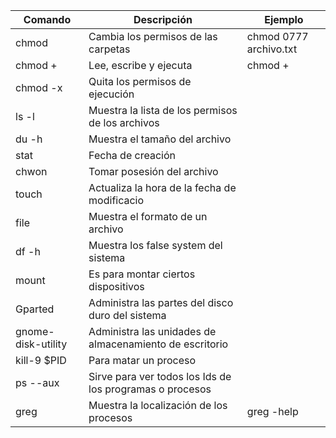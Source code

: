 
Comando| Descripción| Ejemplo|
|---|---|---|
chmod| Cambia los permisos de las carpetas| chmod 0777 archivo.txt|
chmod + |Lee, escribe y ejecuta |  chmod + |
chmod -x| Quita los permisos de ejecución|
ls -l| Muestra la lista de los permisos de los archivos| 
du -h| Muestra el tamaño del archivo| 
stat| Fecha de creación|
chwon|  Tomar posesión del archivo| 
touch| Actualiza la hora de la fecha de modificacio| 
file| Muestra el formato de un archivo|
df -h| Muestra los false system del sistema|
mount| Es para montar ciertos dispositivos|
Gparted| Administra las partes del disco duro del sistema|
gnome-disk-utility| Administra las unidades de almacenamiento de escritorio| 
kill-9 $PID| Para matar un proceso|
ps --aux| Sirve para ver todos los Ids de los programas o procesos|
greg| Muestra la localización de los procesos| greg -help|
